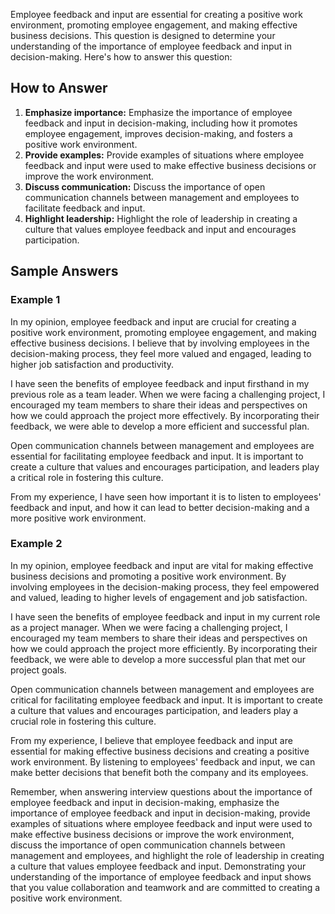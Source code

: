 
Employee feedback and input are essential for creating a positive work environment, promoting employee engagement, and making effective business decisions. This question is designed to determine your understanding of the importance of employee feedback and input in decision-making. Here's how to answer this question:

How to Answer
-------------

1. **Emphasize importance:** Emphasize the importance of employee feedback and input in decision-making, including how it promotes employee engagement, improves decision-making, and fosters a positive work environment.
2. **Provide examples:** Provide examples of situations where employee feedback and input were used to make effective business decisions or improve the work environment.
3. **Discuss communication:** Discuss the importance of open communication channels between management and employees to facilitate feedback and input.
4. **Highlight leadership:** Highlight the role of leadership in creating a culture that values employee feedback and input and encourages participation.

Sample Answers
--------------

### Example 1

In my opinion, employee feedback and input are crucial for creating a positive work environment, promoting employee engagement, and making effective business decisions. I believe that by involving employees in the decision-making process, they feel more valued and engaged, leading to higher job satisfaction and productivity.

I have seen the benefits of employee feedback and input firsthand in my previous role as a team leader. When we were facing a challenging project, I encouraged my team members to share their ideas and perspectives on how we could approach the project more effectively. By incorporating their feedback, we were able to develop a more efficient and successful plan.

Open communication channels between management and employees are essential for facilitating employee feedback and input. It is important to create a culture that values and encourages participation, and leaders play a critical role in fostering this culture.

From my experience, I have seen how important it is to listen to employees' feedback and input, and how it can lead to better decision-making and a more positive work environment.

### Example 2

In my opinion, employee feedback and input are vital for making effective business decisions and promoting a positive work environment. By involving employees in the decision-making process, they feel empowered and valued, leading to higher levels of engagement and job satisfaction.

I have seen the benefits of employee feedback and input in my current role as a project manager. When we were facing a challenging project, I encouraged my team members to share their ideas and perspectives on how we could approach the project more efficiently. By incorporating their feedback, we were able to develop a more successful plan that met our project goals.

Open communication channels between management and employees are critical for facilitating employee feedback and input. It is important to create a culture that values and encourages participation, and leaders play a crucial role in fostering this culture.

From my experience, I believe that employee feedback and input are essential for making effective business decisions and creating a positive work environment. By listening to employees' feedback and input, we can make better decisions that benefit both the company and its employees.

Remember, when answering interview questions about the importance of employee feedback and input in decision-making, emphasize the importance of employee feedback and input in decision-making, provide examples of situations where employee feedback and input were used to make effective business decisions or improve the work environment, discuss the importance of open communication channels between management and employees, and highlight the role of leadership in creating a culture that values employee feedback and input. Demonstrating your understanding of the importance of employee feedback and input shows that you value collaboration and teamwork and are committed to creating a positive work environment.
